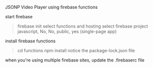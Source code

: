 JSONP Video Player using firebase functions

start firebase 
>firebase init
> select functions and hosting
> select firebase project
> javascript, No, No, public, yes (single-page app)

install firebase functions
> cd functions
> npm install 
notice the package-lock.json file

when you're using multiple firebase sites, update the .firebaserc file